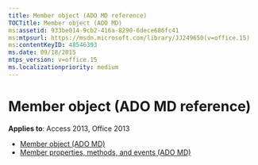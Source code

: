 ```yaml
---
title: Member object (ADO MD reference)
TOCTitle: Member object (ADO MD)
ms:assetid: 933be014-9cb2-416a-8290-6dece686fc41
ms:mtpsurl: https://msdn.microsoft.com/library/JJ249650(v=office.15)
ms:contentKeyID: 48546393
ms.date: 09/18/2015
mtps_version: v=office.15
ms.localizationpriority: medium
---
```


# Member object (ADO MD reference)

**Applies to**: Access 2013, Office 2013

- [Member object (ADO MD)](member-object-ado-md.md)
- [Member properties, methods, and events (ADO MD)](member-properties-methods-and-events-ado-md.md)

